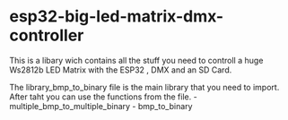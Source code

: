 # esp32-big-led-matrix-dmx-controller
This is a libary wich contains all the stuff you need to controll a huge Ws2812b LED Matrix with the ESP32 , DMX and an SD Card.

The library_bmp_to_binary file is the main library that you need to import.
After taht you can use the functions from the file. -  multiple_bmp_to_multiple_binary
                                                    -  bmp_to_binary

